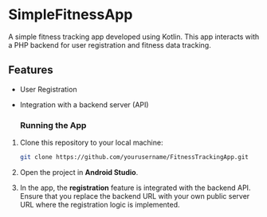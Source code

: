 # SimpleFitnessApp
A simple fitness tracking app developed using Kotlin. This app interacts with a PHP backend for user registration and fitness data tracking.

## Features
- User Registration
- Integration with a backend server (API)

  ### Running the App

1. Clone this repository to your local machine:

    ```bash
    git clone https://github.com/yourusername/FitnessTrackingApp.git
    ```
    
2. Open the project in **Android Studio**.

3. In the app, the **registration** feature is integrated with the backend API. Ensure that you replace the backend URL with your own public server URL where the registration logic is implemented.

